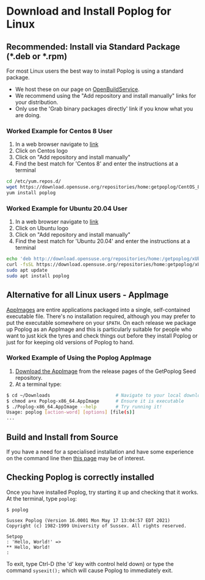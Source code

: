 # Download and Install Poplog for Linux

## Recommended: Install via Standard Package (*.deb or *.rpm)

For most Linux users the best way to install Poplog is using a standard package. 
 - We host these on our page on [OpenBuildService](https://software.opensuse.org/download.html?project=home:getpoplog&package=poplog).
 - We recommend using the "Add repository and install manually" links for your distribution.
 - Only use the 'Grab binary packages directly' link if you know what you are doing.

### Worked Example for Centos 8 User

1. In a web browser navigate to [link](https://software.opensuse.org/download.html?project=home:getpoplog&package=poplog)
2. Click on Centos logo
3. Click on "Add repository and install manually"
4. Find the best match for 'Centos 8' and enter the instructions at a terminal
```sh
cd /etc/yum.repos.d/
wget https://download.opensuse.org/repositories/home:getpoplog/CentOS_8/home:getpoplog.repo
yum install poplog
```

### Worked Example for Ubuntu 20.04 User

1. In a web browser navigate to [link](https://software.opensuse.org/download.html?project=home:getpoplog&package=poplog)
2. Click on Ubuntu logo
3. Click on "Add repository and install manually"
4. Find the best match for 'Ubuntu 20.04' and enter the instructions at a terminal
```sh
echo 'deb http://download.opensuse.org/repositories/home:/getpoplog/xUbuntu_20.04/ /' | sudo tee /etc/apt/sources.list.d/home:getpoplog.list
curl -fsSL https://download.opensuse.org/repositories/home:getpoplog/xUbuntu_20.04/Release.key | gpg --dearmor | sudo tee /etc/apt/trusted.gpg.d/home_getpoplog.gpg > /dev/null
sudo apt update
sudo apt install poplog
```

## Alternative for all Linux users - AppImage

[AppImages](https://appimage.org/) are entire applications packaged into a single, self-contained executable file. There's no installation required, although you may prefer to put the executable somewhere on your `$PATH`. On each release we package up Poplog as an AppImage and this is particularly suitable for people who want to just kick the tyres and check things out before they install Poplog or just for for keeping old versions of Poplog to hand.

### Worked Example of Using the Poplog AppImage

1. [Download the AppImage](https://github.com/GetPoplog/Seed/releases/download/v0.2.0-beta/Poplog-x86_64.AppImage) from the release pages of the GetPoplog Seed repository.
2. At a terminal type:

```sh
$ cd ~/Downloads                        # Navigate to your local downloads folder   
$ chmod a+x Poplog-x86_64.AppImage      # Ensure it is executable
$ ./Poplog-x86_64.AppImage --help       # Try running it!
Usage: poplog [action-word] [options] [file(s)]
...
```

## Build and Install from Source

If you have a need for a specialised installation and have some experience on the command line then [this page](BuildAndInstallFromSource.html) may be of interest.

## Checking Poplog is correctly installed

Once you have installed Poplog, try starting it up and checking that it works. At the terminal, type `poplog`:
```
$ poplog

Sussex Poplog (Version 16.0001 Mon May 17 13:04:57 EDT 2021)
Copyright (c) 1982-1999 University of Sussex. All rights reserved.

Setpop
: 'Hello, World!' =>                                  
** Hello, World! 
: 
```

To exit, type Ctrl-D (the 'd' key with control held down) or type the command `sysexit();` which will cause Poplog to immediately exit.
